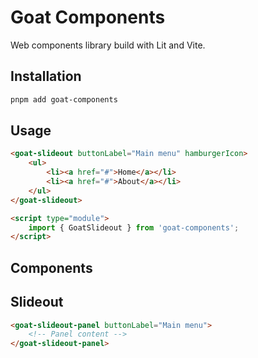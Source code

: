 # Goat Components

Web components library build with Lit and Vite.

## Installation

```bash
pnpm add goat-components
```

## Usage

```html 
<goat-slideout buttonLabel="Main menu" hamburgerIcon>
	<ul>
		<li><a href="#">Home</a></li>
		<li><a href="#">About</a></li>
	</ul>
</goat-slideout>

<script type="module">
	import { GoatSlideout } from 'goat-components';
</script>
```

## Components 

## Slideout

```html 
<goat-slideout-panel buttonLabel="Main menu">
	<!-- Panel content -->
</goat-slideout-panel>
```

